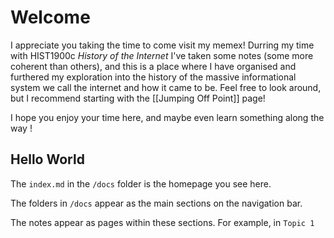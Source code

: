 # Welcome

I appreciate you taking the time to come visit my memex! Durring my time with HIST1900c *History of the Internet* I've taken some notes (some more coherent than others), and this is a place where I have organised and furthered my exploration into the history of the massive informational system we call the internet and how it came to be. Feel free to look around, but I recommend starting with the [[Jumping Off Point]] page!

I hope you enjoy your time here, and maybe even learn something along the way !

## Hello World

The `index.md` in the `/docs` folder is the homepage you see here.

The folders in `/docs` appear as the main sections on the navigation bar.

The notes appear as pages within these sections. For example, in `Topic 1`